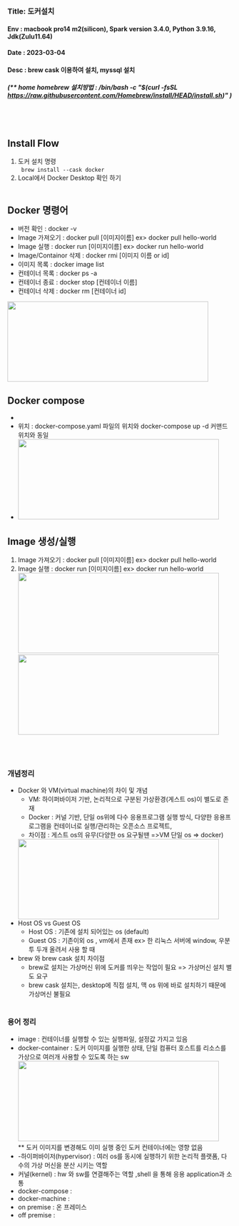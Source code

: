 ### Title:  도커설치 
#### Env : macbook pro14 m2(silicon), Spark version 3.4.0, Python 3.9.16, Jdk(Zulu11.64)
#### Date : 2023-03-04 
#### Desc : brew cask 이용하여 설치, myssql 설치
##### (** home homebrew 설치방법 : /bin/bash -c "$(curl -fsSL https://raw.githubusercontent.com/Homebrew/install/HEAD/install.sh)" )
<br/><br/>

## Install Flow
1. 도커 설치 명령  
``` brew install --cask docker```  
2. Local에서 Docker Desktop 확인 하기
<br/><br/>


## Docker 명령어  
- 버전 확인 : docker -v   
- Image 가져오기 : docker pull [이미지이름]     ex> docker pull hello-world
- Image 실행 : docker run [이미지이름]     ex> docker run hello-world
- Image/Containor 삭제 : docker rmi [이미지 이름 or id]
- 이미지 목록 : docker image list   
- 컨테이너 목록 : docker ps -a     
- 컨테이너 종료 : docker stop [컨테이너 이름]         
- 컨테이너 삭제 : docker rm [컨테이너 id]    
<img src = "img/img_26.png" width = "450" height = "180"/>    


## Docker compose
- 
- 위치 : docker-compose.yaml 파일의 위치와 docker-compose up -d 커맨드 위치와 동일    
- <img src = "img/img_33.png" width = "450" height = "180"/>   


## Image 생성/실행
1. Image 가져오기 : docker pull [이미지이름]     ex> docker pull hello-world
2. Image 실행 : docker run [이미지이름]     ex> docker run hello-world  
     <img src = "img/img_23.png" width = "450" height = "180"/>       
     <img src = "img/img_24.png" width = "450" height = "180"/>      


<br/><br/>
### 개념정리
-  Docker 와 VM(virtual machine)의 차이 및 개념    
     -  VM: 하이퍼바이저 기반, 논리적으로 구분된 가상환경(게스트 os)이 별도로 존재
     -  Docker : 커널 기반, 단일 os위에 다수 응용프로그램 실행 방식, 다양한 응용프로그램을 컨테이너로 실행/관리하는 오픈소스 프로젝트, 
     -  차이점 : 게스트 os의 유무(다양한 os 요구될땐 =>VM    단일 os => docker)  
     <img src = "img/img_22.png" width = "450" height = "180"/>
-  Host OS vs Guest OS       
     - Host OS : 기존에 설치 되어있는 os (default)  
     - Guest OS : 기존이외 os , vm에서 존재  ex> 한 리눅스 서버에 window, 우분투 두개 올려서 사용 할 때  
-  brew 와 brew cask 설치 차이점  
     - brew로 설치는 가상머신 위에 도커를 띄우는 작업이 필요 => 가상머신 설치 별도 요구  
     - brew cask 설치는, desktop에 직접 설치, 맥 os 위에 바로 설치하기 때문에 가상머신 불필요
 <br/><br/>

### 용어 정리
- image : 컨테이너를 실행할 수 있는 실행파일, 설정값 가지고 있음  
- docker-container : 도커 이미지를 실행한 상태, 단일 컴퓨터 호스트를 리소스를 가상으로 여러개 사용할 수 있도록 하는 sw  
     <img src = "img/img_25.png" width = "450" height = "180"/>  
** 도커 이미지를 변경해도 이미 실행 중인 도커 컨테이너에는 영향 없음    
- -하이퍼바이저(hypervisor) : 여러 os를 동시에 실행하기 위한 논리적 플랫폼, 다수의 가상 머신을 분산 시키는 역할  
- 커널(kernel) : hw 와 sw를 연결해주는 역할 ,shell 을 통해 응용 application과 소통
- docker-compose :
- docker-machine :
- on premise : 온 프레미스
- off premise : 